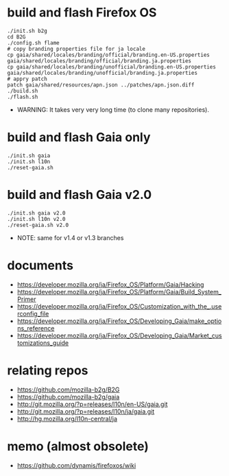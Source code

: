 # build and flash Firefox OS
```
./init.sh b2g
cd B2G
./config.sh flame
# copy branding properties file for ja locale
cp gaia/shared/locales/branding/official/branding.en-US.properties gaia/shared/locales/branding/official/branding.ja.properties
cp gaia/shared/locales/branding/unofficial/branding.en-US.properties gaia/shared/locales/branding/unofficial/branding.ja.properties
# appry patch
patch gaia/shared/resources/apn.json ../patches/apn.json.diff
./build.sh
./flash.sh
```
* WARNING: It takes very very long time (to clone many repositories).

# build and flash Gaia only
```
./init.sh gaia
./init.sh l10n
./reset-gaia.sh
```

# build and flash Gaia v2.0
```
./init.sh gaia v2.0
./init.sh l10n v2.0
./reset-gaia.sh v2.0
```
* NOTE: same for v1.4 or v1.3 branches

# documents
* https://developer.mozilla.org/ja/Firefox_OS/Platform/Gaia/Hacking
* https://developer.mozilla.org/ja/Firefox_OS/Platform/Gaia/Build_System_Primer
* https://developer.mozilla.org/ja/Firefox_OS/Customization_with_the_.userconfig_file
* https://developer.mozilla.org/ja/Firefox_OS/Developing_Gaia/make_options_reference
* https://developer.mozilla.org/ja/Firefox_OS/Developing_Gaia/Market_customizations_guide

# relating repos
* https://github.com/mozilla-b2g/B2G
* https://github.com/mozilla-b2g/gaia
* http://git.mozilla.org/?p=releases/l10n/en-US/gaia.git
* http://git.mozilla.org/?p=releases/l10n/ja/gaia.git
* http://hg.mozilla.org/l10n-central/ja

# memo (almost obsolete)
* https://github.com/dynamis/firefoxos/wiki
